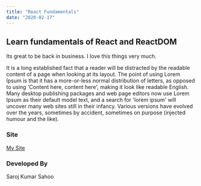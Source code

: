 ```yaml
---
title: "React Fundamentals"
date: "2020-02-17"
---
```


## Learn fundamentals of React and ReactDOM

Its great to be back in business. I love this things very much.

It is a long established fact that a reader will be distracted by the readable content of a page when looking at its layout. The point of using Lorem Ipsum is that it has a more-or-less normal distribution of letters, as opposed to using 'Content here, content here', making it look like readable English. Many desktop publishing packages and web page editors now use Lorem Ipsum as their default model text, and a search for 'lorem ipsum' will uncover many web sites still in their infancy. Various versions have evolved over the years, sometimes by accident, sometimes on purpose (injected humour and the like).

### Site

[My Site](https://sarojkumar007.github.io)

### Developed By

Saroj Kumar Sahoo
